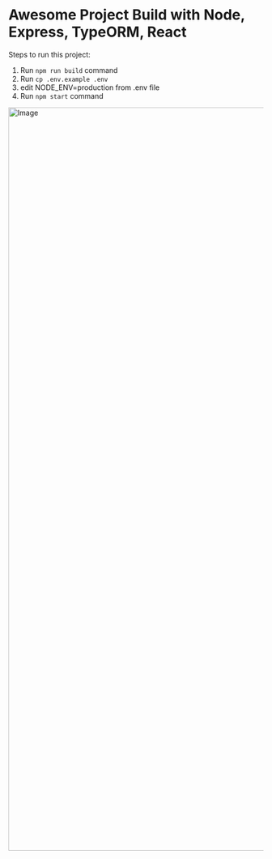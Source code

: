 # Awesome Project Build with Node, Express, TypeORM, React

Steps to run this project:

1. Run `npm run build` command
2. Run `cp .env.example .env`
3. edit NODE_ENV=production from .env file
4. Run `npm start` command

<img width="2561" height="1469" alt="Image" src="https://github.com/user-attachments/assets/1ddd7e3a-8efb-4721-aed7-73e55ea1bafc" />
